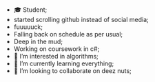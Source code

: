 - 🎓 Student;
- started scrolling github instead of social media;
- fuuuuuck;
- Falling back on schedule as per usual;
- Deep in the mud;
- Working on coursework in c#;
- 👀 I’m interested in algorithms;
- 🌱 I’m currently learning everything;
- 💞️ I’m looking to collaborate on deez nuts;

<!---
tszhh/tszhh is a ✨ special ✨ repository because its `README.md` (this file) appears on your GitHub profile.
You can click the Preview link to take a look at your changes.
--->
